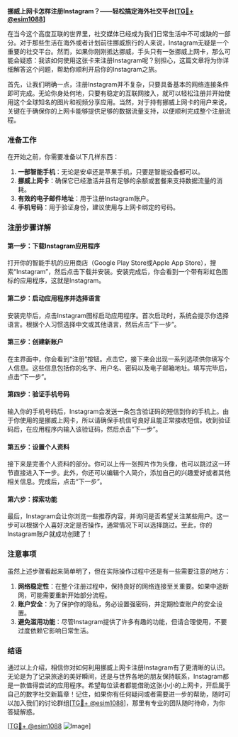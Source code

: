 **挪威上网卡怎样注册Instagram？——轻松搞定海外社交平台[[TG💪+ @esim1088](https://t.me/s/esim1088)]**

在当今这个高度互联的世界里，社交媒体已经成为我们日常生活中不可或缺的一部分。对于那些生活在海外或者计划前往挪威旅行的人来说，Instagram无疑是一个重要的社交平台。然而，如果你刚刚抵达挪威，手头只有一张挪威上网卡，那么可能会疑惑：我该如何使用这张卡来注册Instagram呢？别担心，这篇文章将为你详细解答这个问题，帮助你顺利开启你的Instagram之旅。

首先，让我们明确一点，注册Instagram并不复杂，只要具备基本的网络连接条件即可完成。无论你身处何地，只要有稳定的互联网接入，就可以轻松注册并开始使用这个全球知名的图片和视频分享应用。当然，对于持有挪威上网卡的用户来说，关键在于确保你的上网卡能够提供足够的数据流量支持，以便顺利完成整个注册流程。

### 准备工作

在开始之前，你需要准备以下几样东西：

1. **一部智能手机**：无论是安卓还是苹果手机，只要是智能设备都可以。
2. **挪威上网卡**：确保它已经激活并且有足够的余额或套餐来支持数据流量的消耗。
3. **有效的电子邮件地址**：用于注册Instagram账户。
4. **手机号码**：用于验证身份，建议使用与上网卡绑定的号码。

### 注册步骤详解

#### 第一步：下载Instagram应用程序

打开你的智能手机的应用商店（Google Play Store或Apple App Store），搜索“Instagram”，然后点击下载并安装。安装完成后，你会看到一个带有彩虹色图标的应用程序，这就是Instagram。

#### 第二步：启动应用程序并选择语言

安装完毕后，点击Instagram图标启动应用程序。首次启动时，系统会提示你选择语言。根据个人习惯选择中文或其他语言，然后点击“下一步”。

#### 第三步：创建新账户

在主界面中，你会看到“注册”按钮。点击它，接下来会出现一系列选项供你填写个人信息。这些信息包括你的名字、用户名、密码以及电子邮箱地址。填写完毕后，点击“下一步”。

#### 第四步：验证手机号码

输入你的手机号码后，Instagram会发送一条包含验证码的短信到你的手机上。由于你使用的是挪威上网卡，所以请确保手机信号良好且能正常接收短信。收到验证码后，在应用程序内输入该验证码，然后点击“下一步”。

#### 第五步：设置个人资料

接下来是完善个人资料的部分。你可以上传一张照片作为头像，也可以跳过这一环节直接进入下一步。此外，你还可以编辑个人简介，添加自己的兴趣爱好或者其他相关信息。完成后，点击“下一步”。

#### 第六步：探索功能

最后，Instagram会让你浏览一些推荐内容，并询问是否希望关注某些用户。这一步可以根据个人喜好决定是否操作，通常情况下可以选择跳过。至此，你的Instagram账户就成功创建了！

### 注意事项

虽然上述步骤看起来简单明了，但在实际操作过程中还是有一些需要注意的地方：

1. **网络稳定性**：在整个注册过程中，保持良好的网络连接至关重要。如果中途断网，可能需要重新开始部分流程。
2. **账户安全**：为了保护你的隐私，务必设置强密码，并定期检查账户的安全设置。
3. **避免滥用功能**：尽管Instagram提供了许多有趣的功能，但请合理使用，不要过度依赖它影响日常生活。

### 结语

通过以上介绍，相信你对如何利用挪威上网卡注册Instagram有了更清晰的认识。无论是为了记录旅途的美好瞬间，还是与世界各地的朋友保持联系，Instagram都是一款值得尝试的应用程序。希望每位读者都能借助这张小小的上网卡，开启属于自己的数字社交新篇章！记住，如果你有任何疑问或者需要进一步的帮助，随时可以加入我们的讨论群组[[TG💪+ @esim1088](https://t.me/s/esim1088)]，那里有专业的团队随时待命，为你答疑解惑。

[[TG💪+ @esim1088](https://t.me/s/esim1088) ![Image](https://i.postimg.cc/4NQfJmqS/Snipaste-2025-05-13-00-14-12.png)]